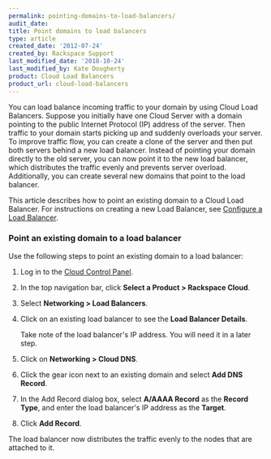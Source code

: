 ```yaml
---
permalink: pointing-domains-to-load-balancers/
audit_date:
title: Point domains to load balancers
type: article
created_date: '2012-07-24'
created_by: Rackspace Support
last_modified_date: '2018-10-24'
last_modified_by: Kate Dougherty
product: Cloud Load Balancers
product_url: cloud-load-balancers
---
```


You can load balance incoming traffic to your domain by using Cloud Load
Balancers. Suppose you initially have one Cloud Server with a domain
pointing to the public Internet Protocol (IP) address of the server. Then
traffic to your domain starts picking up and suddenly overloads your server.
To improve traffic flow, you can create a clone of the server and then put both
servers behind a new load balancer. Instead of pointing your domain
directly to the old server, you can now point it to the new load
balancer, which distributes the traffic evenly and prevents server
overload. Additionally, you can create several new domains that
point to the load balancer.

This article describes how to point an existing domain to a Cloud Load
Balancer. For instructions on creating a new Load Balancer,
see [Configure a Load Balancer](/support/how-to/configure-a-load-balancer).

### Point an existing domain to a load balancer

Use the following steps to point an existing domain to a load balancer:

1.  Log in to the [Cloud Control Panel](https://login.rackspace.com).
2.  In the top navigation bar, click **Select a Product > Rackspace Cloud**.
3.  Select **Networking > Load Balancers**.
4.  Click on an existing load balancer to see the **Load Balancer
    Details**.

    Take note of the load balancer's IP address. You will need it in a later
    step.

5.  Click on **Networking > Cloud DNS**.
6.  Click the gear icon next to an existing domain and
    select **Add DNS Record**.
7.  In the Add Record dialog box, select **A/AAAA Record** as the **Record
    Type**, and enter the load balancer's IP address as the **Target**.
8.  Click **Add Record**.

The load balancer now distributes the traffic evenly to the nodes
that are attached to it.
